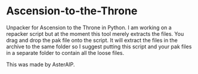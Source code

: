 # Ascension-to-the-Throne
Unpacker for Ascension to the Throne in Python. I am working on a repacker script but at the moment this tool merely extracts the files. You drag and drop the pak file onto the script. It will extract the files in the archive to the same folder so I suggest putting this script and your pak files in a separate folder to contain all the loose files.

This was made by AsterAIP.
